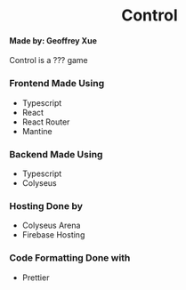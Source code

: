 <div align="center">
<h1><b>Control</b></h1>
</div>

#### Made by: Geoffrey Xue

Control is a ??? game

### Frontend Made Using

-   Typescript
-   React
-   React Router
-   Mantine

### Backend Made Using

-   Typescript
-   Colyseus

### Hosting Done by

-   Colyseus Arena
-   Firebase Hosting

### Code Formatting Done with

-   Prettier
